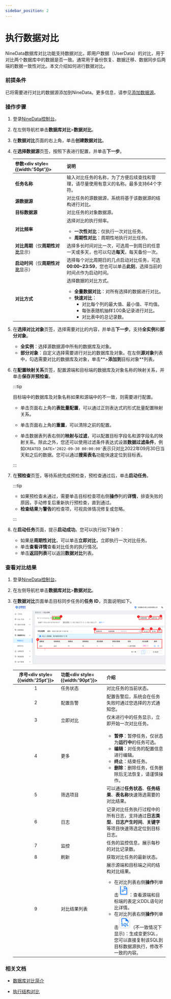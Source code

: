 ```yaml
---
sidebar_position: 2
---
```




# 执行数据对比

NineData数据库对比功能支持数据对比，即用户数据（UserData）的对比，用于对比两个数据库中的数据是否一致。通常用于备份恢复、数据迁移、数据同步后两端的数据一致性对比。本文介绍如何进行数据对比。

### 前提条件

已将需要进行对比的数据源添加到NineData。更多信息，请参见[添加数据源](../configuration/datasource.md)。

### 操作步骤

1. 登录[NineData控制台](https://console.9z.cloud)。

2. 在左侧导航栏单击**数据库对比**>**数据对比**。

3. 在**数据对比**页面的右上角，单击**创建数据对比**。

4. 在**选择数据源**页签，按照下表进行配置，并单击**下一步**。

   | 参数<div style={{width:'50pt'}}></div> | 说明                                                         |
   | -------------------------------------- | ------------------------------------------------------------ |
   | **任务名称**                           | 输入对比任务的名称，为了方便后续查找和管理，请尽量使用有意义的名称。最多支持64个字符。 |
   | **源数据源**                           | 对比任务的源数据源，系统将基于该数据源的结构进行对比。       |
   | **目标数据源**                         | 对比任务的对象数据源。                                       |
   | **对比频率**                           | 选择对比的执行频率。<ul><li>**一次性对比**：仅执行一次对比任务。</li><li>**周期性对比**：周期性地执行对比任务。</li></ul> |
   | **对比周期**（仅**周期性对比**显示）   | 选择多长时间对比一次，可选周一到周日的任意一天或多天，也可以勾选**每天**，每天备份一次。 |
   | **启动时间**（仅**周期性对比**显示）   | 选择每个对比周期日的几点启动对比任务，可选**00:00~23:59**，您也可以单击**此刻**，选择当前的时间点作为启动时间。 |
   | **对比方式**                           | 选择数据的对比方式。<ul><li>**全量数据对比**：对所有选择的数据进行对比。</li><li>**快速对比**：<ul><li>对比每个列的最大值、最小值、平均值。</li><li>每张表随机抽样100条记录进行对比。</li><li>对比表中的总记录数。</li></ul></li></ul> |

5. 在**选择对比对象**页签，选择需要对比的内容，并单击**下一步**。支持**全实例**和**部分对象**。

   - **全实例**：选择源数据源中所有的数据库及对象。
   - **部分对象**：自定义选择需要进行对比的数据库及对象。在左侧**源对象**列表中，勾选需要对比的数据库及对象，单击**>**添加到**目标对象**列表。

6. 在**配置映射关系**页签，配置源端和目标端的数据库及对象名称的映射关系，并单击**保存并预检查**。

   :::tip

   目标端中的数据库及对象名称如果和源端中的不一致，则需要进行配置。

   - 单击页面右上角的**表批量配置**，可以通过正则表达式的形式批量配置映射关系。

   - 单击页面右上角的**重置**，可以清除之前的配置。

   - 单击数据表列表右侧的**映射与过滤**，可以配置目标字段名和源字段名的映射关系。除此之外，您还可以使用过滤条件表达式设置**数据过滤条件**，例如`CREATED_DATE>'2022-09-30 00:00:00'`表示只对比2022年09月30日当天和之后的数据。您可以通过**搜索表名**功能快速定位到目标表。

   :::

7. 在**预检查**页签，等待系统完成预检查，预检查通过后，单击**启动任务**。

   :::tip

   - 如果预检查未通过，需要单击目标检查项右侧**操作**列的**详情**，排查失败的原因，手动修复后重新执行预检查，直到通过。
   - **检查结果**为**警告**的检查项，可视具体情况修复或忽略。

   :::

8. 在**启动任务**页面，提示**启动成功**。您可以执行如下操作：

   - 如果是**周期性对比**，可以单击**立即对比**，立即执行一次对比任务。
   - 单击**查看详情**查看对比任务的执行情况。
   - 单击**返回列表**可以返回**数据对比**列表。



 ### 查看对比结果

1. 登录[NineData控制台](https://console.9z.cloud)。

2. 在左侧导航栏单击**数据库对比**>**数据对比**。

3. 在**数据对比**页面单击目标同步任务的**任务 ID**，页面说明如下。![interface](./image/interface_data.png)

   | 序号<div style={{width:'25pt'}}></div> | 功能<div style={{width:'90pt'}}></div> | 介绍                                                         |
   | :------------------------------------: | -------------------------------------- | ------------------------------------------------------------ |
   |                   1                    | 任务状态                               | 对比任务的当前状态。                                         |
   |                   2                    | 配置告警                               | 配置告警后，系统会在任务失败时通过您选择的方式通知您。       |
   |                   3                    | 立即对比                               | 仅未进行中的任务显示，立即开始一次对比任务。                 |
   |                   4                    | 更多                                   | <ul><li>**暂停**：暂停任务，仅状态为**运行中**的任务可选。</li><li>**编辑**：对任务的配置信息进行编辑。</li><li>**终止**：结束任务。</li><li>**删除**：删除任务，任务删除后无法恢复，请谨慎操作。</li></ul> |
   |                   5                    | 筛选项目                               | 可以通过**任务状态**、**任务结果**、**表名称**快速筛选需要的对比结果。 |
   |                   6                    | 日志                                   | 记录对比任务执行过程中的所有日志，支持通过**日志类型**、**日志产生时间**、**关键字**等项目快速筛选定位到目标日志。 |
   |                   7                    | 监控                                   | 任务的监控信息，展示每秒的对比记录数。                       |
   |                   8                    | 刷新                                   | 获取对比任务的最新状态。                                     |
   |                   9                    | 对比结果列表                           | 展示源端和目标端之间的结构对比结果。<ul><li>在对比列表右侧**操作**列单击![details](./image/details.png)：查看源端和目标端的表定义DDL语句对比详情。</li><li>在对比列表右侧**操作**列单击![sql](./image/sql.png)（不一致情况下显示)：生成变更SQL，您可以直接复制该SQL到目标数据源执行，修改不一致的内容。</li></ul> |

 

### 相关文档

- [数据库对比简介](intro_comp.md)

- [执行结构对比](structure_comparation.md)
